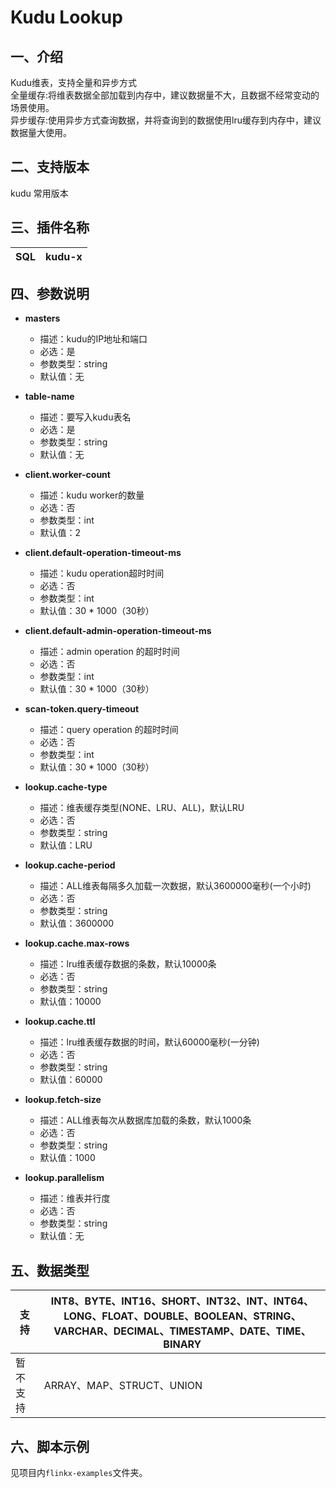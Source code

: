 # Kudu Lookup

## 一、介绍

Kudu维表，支持全量和异步方式<br />
全量缓存:将维表数据全部加载到内存中，建议数据量不大，且数据不经常变动的场景使用。<br />
异步缓存:使用异步方式查询数据，并将查询到的数据使用lru缓存到内存中，建议数据量大使用。

## 二、支持版本

kudu 常用版本

## 三、插件名称

| SQL | kudu-x |
| --- | --- |

## 四、参数说明

- **masters**
    - 描述：kudu的IP地址和端口
    - 必选：是
    - 参数类型：string
    - 默认值：无
      <br />

- **table-name**
    - 描述：要写入kudu表名
    - 必选：是
    - 参数类型：string
    - 默认值：无
      <br />

- **client.worker-count**
    - 描述：kudu worker的数量
    - 必选：否
    - 参数类型：int
    - 默认值：2
      <br />

- **client.default-operation-timeout-ms**
    - 描述：kudu operation超时时间
    - 必选：否
    - 参数类型：int
    - 默认值：30 * 1000（30秒）
      <br />

- **client.default-admin-operation-timeout-ms**
    - 描述：admin operation 的超时时间
    - 必选：否
    - 参数类型：int
    - 默认值：30 * 1000（30秒）
      <br />

- **scan-token.query-timeout**
    - 描述：query operation 的超时时间
    - 必选：否
    - 参数类型：int
    - 默认值：30 * 1000（30秒）
      <br />

- **lookup.cache-type**
    - 描述：维表缓存类型(NONE、LRU、ALL)，默认LRU
    - 必选：否
    - 参数类型：string
    - 默认值：LRU
      <br />

- **lookup.cache-period**
    - 描述：ALL维表每隔多久加载一次数据，默认3600000毫秒(一个小时)
    - 必选：否
    - 参数类型：string
    - 默认值：3600000
      <br />

- **lookup.cache.max-rows**
    - 描述：lru维表缓存数据的条数，默认10000条
    - 必选：否
    - 参数类型：string
    - 默认值：10000
      <br />

- **lookup.cache.ttl**
    - 描述：lru维表缓存数据的时间，默认60000毫秒(一分钟)
    - 必选：否
    - 参数类型：string
    - 默认值：60000
      <br />

- **lookup.fetch-size**
    - 描述：ALL维表每次从数据库加载的条数，默认1000条
    - 必选：否
    - 参数类型：string
    - 默认值：1000
      <br />

- **lookup.parallelism**
    - 描述：维表并行度
    - 必选：否
    - 参数类型：string
    - 默认值：无
      <br />

## 五、数据类型

| 支持 | INT8、BYTE、INT16、SHORT、INT32、INT、INT64、LONG、FLOAT、DOUBLE、BOOLEAN、STRING、VARCHAR、DECIMAL、TIMESTAMP、DATE、TIME、BINARY |
| --- | --- |
| 暂不支持 | ARRAY、MAP、STRUCT、UNION |

## 六、脚本示例

见项目内`flinkx-examples`文件夹。
